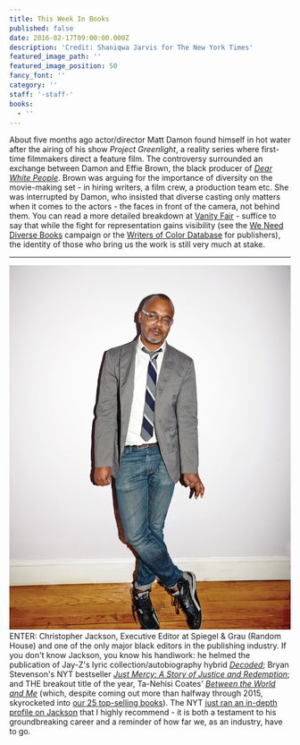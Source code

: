 ```yaml
---
title: This Week In Books
published: false
date: 2016-02-17T09:00:00.000Z
description: 'Credit: Shaniqwa Jarvis for The New York Times'
featured_image_path: ''
featured_image_position: 50
fancy_font: ''
category: ''
staff: '-staff-'
books:
  - ''
---
```


About five months ago actor/director Matt Damon found himself in hot water after the airing of his show *Project Greenlight*, a reality series where first-time filmmakers direct a feature film. The controversy surrounded an exchange between Damon and Effie Brown, the black producer of [*Dear White People*](http://www.rottentomatoes.com/m/dear_white_people/). Brown was arguing for the importance of diversity on the movie-making set - in hiring writers, a film crew, a production team etc. She was interrupted by Damon, who insisted that diverse casting only matters when it comes to the actors - the faces in front of the camera, not behind them. You can read a more detailed breakdown at [Vanity Fair](http://www.vanityfair.com/hollywood/2015/09/matt-damon-apology-diversity-project-greenlight-effie-brown) - suffice to say that while the fight for representation gains visibility (see the [We Need Diverse Books](http://diversebooks.org/) campaign or the [Writers of Color Database](http://www.writersofcolor.org/) for publishers), the identity of those who bring us the work is still very much at stake.

---

![](/uploads/versions/07jackson1-superjumbo-v4---x----1586-2048x---.jpg)ENTER: Christopher Jackson, Executive Editor at Spiegel & Grau (Random House) and one of the only major black editors in the publishing industry. If you don't know Jackson, you know his handiwork: he helmed the publication of Jay-Z's lyric collection/autobiography hybrid [*Decoded*](http://www.brooklinebooksmith-shop.com/book/9780812981155); Bryan Stevenson's NYT bestseller [*Just Mercy: A Story of Justice and Redemption*](http://www.brooklinebooksmith-shop.com/book/9780812984965); and THE breakout title of the year, Ta-Nehisi Coates' [*Between the World and Me*](http://www.brooklinebooksmith-shop.com/book/9780812993547) (which, despite coming out more than halfway through 2015, skyrocketed into [our 25 top-selling books](http://www.brooklinebooksmith.com/2016/01/01/top-25-books-of-2015/)). The NYT [just ran an in-depth profile on Jackson](http://www.nytimes.com/2016/02/07/magazine/how-chris-jackson-is-building-a-black-literary-movement.html?_r=0) that I highly recommend - it is both a testament to his groundbreaking career and a reminder of how far we, as an industry, have to go.
